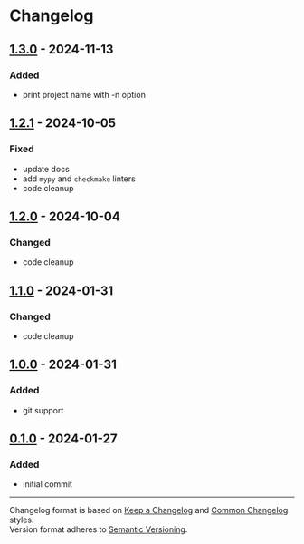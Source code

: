 # Changelog

## [1.3.0] - 2024-11-13

### Added

 - print project name with -n option

## [1.2.1] - 2024-10-05

### Fixed

 - update docs
 - add `mypy` and `checkmake` linters
 - code cleanup

## [1.2.0] - 2024-10-04

### Changed

 * code cleanup

## [1.1.0] - 2024-01-31

### Changed

 * code cleanup

## [1.0.0] - 2024-01-31

### Added

 * git support

## [0.1.0] - 2024-01-27

### Added

 * initial commit

[1.3.0]: https://github.com/aanatoly/pdk-semver/releases/tag/1.3.0
[1.2.1]: https://github.com/aanatoly/pdk-semver/releases/tag/1.2.1
[1.2.0]: https://github.com/aanatoly/pdk-semver/releases/tag/1.2.0
[1.1.0]: https://github.com/aanatoly/pdk-semver/releases/tag/1.1.0
[1.0.0]: https://github.com/aanatoly/pdk-semver/releases/tag/1.0.0
[0.1.0]: https://github.com/aanatoly/pdk-semver/releases/tag/0.1.0

------
Changelog format is based on [Keep a Changelog][kacl] and [Common Changelog][ccl] styles.<br>
Version format adheres to [Semantic Versioning][semver].

[semver]: https://semver.org/spec/v2.0.0.html "Semantic Versioning"
[kacl]: https://keepachangelog.com/en/ "Keep a Changelog"
[ccl]: https://common-changelog.org/ "Common Changelog"
